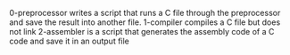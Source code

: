 0-preprocessor writes a script that runs a C file through the preprocessor and save the result into another file.
1-compiler compiles a C file but does not link
2-assembler is a script that generates the assembly code of a C code and save it in an output file
